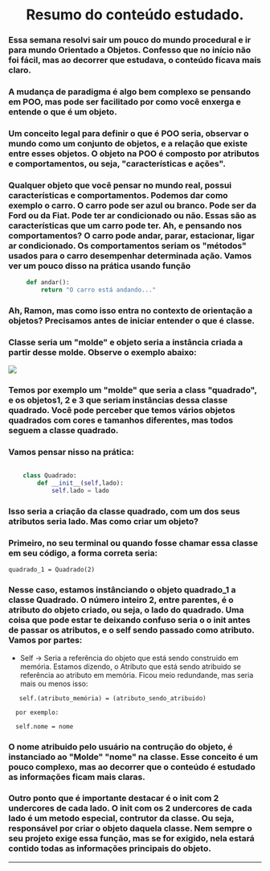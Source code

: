 <div align="center">

# Resumo do conteúdo estudado.

</div>

### Essa semana resolvi sair um pouco do mundo procedural e ir para mundo  Orientado a Objetos. Confesso que no início não foi fácil, mas ao decorrer que estudava, o conteúdo ficava mais claro. 

### A mudança de paradigma é algo bem complexo se pensando em POO, mas pode ser facilitado por como você enxerga e entende o que é um objeto. 
### Um conceito legal para definir o que é POO seria, observar o mundo como um conjunto de objetos, e a relação que existe entre esses objetos. O objeto na POO é composto por atributos e comportamentos, ou seja, "características e ações".
### Qualquer objeto que você pensar no mundo real, possui características e comportamentos. Podemos dar como exemplo o carro. O carro pode ser azul ou branco. Pode ser da Ford ou da Fiat. Pode ter ar condicionado ou não. Essas são as características que um carro pode ter. Ah, e pensando nos comportamentos? O carro pode  andar, parar, estacionar, ligar ar condicionado. Os comportamentos seriam os "métodos" usados para o carro desempenhar determinada ação. Vamos ver um pouco disso na prática usando função

~~~python
     def andar():
         return "O carro está andando..."


~~~~

### Ah, Ramon, mas como isso entra no contexto de orientação a objetos? Precisamos antes de iniciar entender o que é classe.
### Classe seria um "molde" e objeto seria a instância criada a partir desse molde. Observe o exemplo abaixo:
![](Class.jpg)

### Temos por exemplo um "molde" que seria a class "quadrado", e os objetos1, 2 e 3 que seriam instâncias dessa classe quadrado. Você pode perceber que temos vários objetos quadrados com cores e tamanhos diferentes, mas todos seguem a classe quadrado.
### Vamos pensar nisso na prática:
~~~Python

    class Quadrado:
        def __init__(self,lado):
            self.lado = lado
~~~
### Isso seria a criação da classe quadrado, com um dos seus atributos seria lado. Mas como criar um objeto?
### Primeiro, no seu terminal ou quando fosse chamar essa classe em seu código, a forma correta seria:
```
quadrado_1 = Quadrado(2)
```
### Nesse caso, estamos instânciando o objeto quadrado_1 a classe Quadrado. O número inteiro 2, entre parentes, é o atributo do objeto criado, ou seja, o lado do quadrado. Uma coisa que pode estar te deixando confuso seria o o init antes de passar os atributos, e o self sendo passado como atributo. Vamos por partes:
- Self -> Seria  a referência do objeto que está sendo construido em memória. Estamos dizendo, o Atributo que está sendo atribuido se referência ao atributo em memória. Ficou meio redundande, mas seria mais ou menos isso:
``` 
   self.(atributo_memória) = (atributo_sendo_atribuido)

  por exemplo:

  self.nome = nome

   ```
### O nome atribuido pelo usuário na contrução do objeto, é instanciado ao "Molde" "nome" na classe. Esse conceito é um pouco complexo, mas ao decorrer que o conteúdo é estudado as informações ficam mais claras.
### Outro ponto que é importante destacar é o init com 2 undercores de cada lado. O init com os 2 undercores de cada lado é um metodo especial, contrutor da classe. Ou seja, responsável por criar o objeto daquela classe. Nem sempre o seu projeto exige essa função, mas se for exigido, nela estará contido todas as informações principais do objeto.
---
### 


